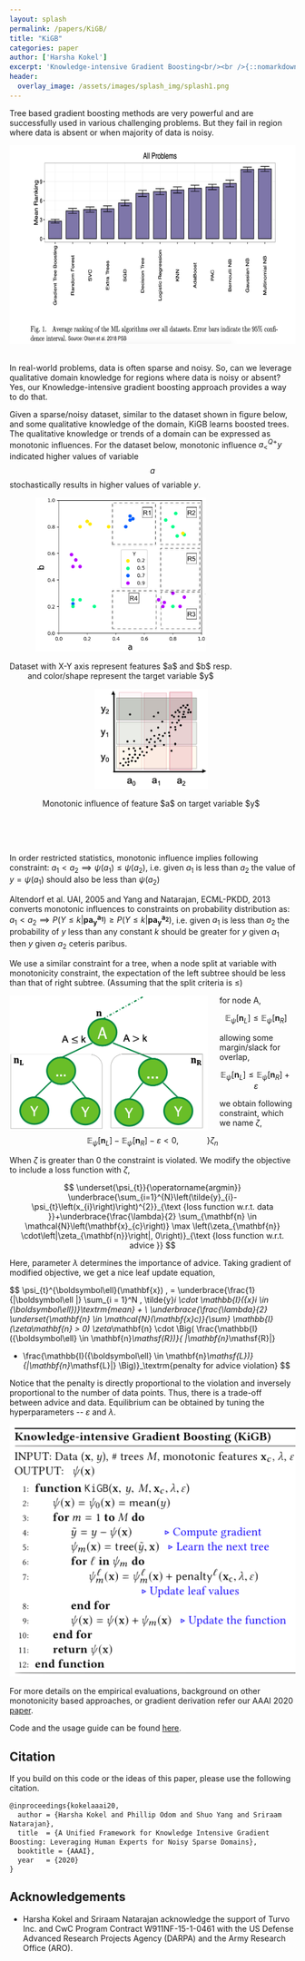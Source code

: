 ```yaml
---
layout: splash
permalink: /papers/KiGB/
title: "KiGB"
categories: paper
author: ['Harsha Kokel']
excerpt: 'Knowledge-intensive Gradient Boosting<br/><br />{::nomarkdown}  <a href="/softwares/KiGB" class="btn btn--light-outline btn--large"><i class="fas fa-code"></i> Code</a> <a href="https://personal.utdallas.edu/~hkokel/pdf/Kokel_AAAI20.pdf" class="btn btn--light-outline btn--large"><i class="fas fa-file-pdf"></i> Paper</a> {:/nomarkdown}'
header:
  overlay_image: /assets/images/splash_img/splash1.png  
---
```



<script type="text/x-mathjax-config">
  MathJax.Hub.Config({
    tex2jax: {inlineMath: [['$','$']]},
    extensions: [
      "MathMenu.js",
      "MathZoom.js",
      "AssistiveMML.js",
      "a11y/accessibility-menu.js"
    ],
    jax: ["input/TeX", "output/CommonHTML"],
    TeX: {
      extensions: [
        "AMSmath.js",
        "AMSsymbols.js",
        "noErrors.js",
        "noUndefined.js",
      ]
    }
  });
</script>
<script type="text/javascript" async
  src="https://cdnjs.cloudflare.com/ajax/libs/mathjax/2.7.5/MathJax.js?config=TeX-MML-AM_CHTML">
</script>


Tree based gradient boosting methods are very powerful and are successfully used in various challenging problems. But they fail in region where data is absent or when majority of data is noisy.

<div align="center">
	<img src="/assets/images/project/kigb/Picture1.png" style="height:350px!important">
</div>

<br>

In real-world problems, data is often sparse and noisy. So, can we leverage qualitative domain knowledge for regions where data is noisy or absent? Yes, our Knowledge-intensive gradient boosting approach provides a way to do that.

Given a sparse/noisy dataset, similar to the dataset shown in figure below, and some qualitative knowledge of the domain, KiGB learns boosted trees. The qualitative knowledge or trends of a domain can be expressed as monotonic influences. For the dataset below, monotonic influence $a_{ <}^{Q+}y$ indicated higher values of  variable $$a$$ stochastically results in higher values of variable $y$.


<div align="center" >
    <div style="float:left;">
        <img src="/assets/images/project/kigb/data.png"  width="300"  />
        <p style="text-align:center;">Dataset with X-Y axis represent features $a$ and $b$ resp. <br> and color/shape represent the target variable $y$ </p>
    </div>
    <div style="margin-right:5px;">
        <img  src="/assets/images/project/kigb/QC.png" width="200" />
        <p style="text-align:center;"> Monotonic influence of feature $a$ on target variable $y$</p>
    </div>
</div>  
<br>  

  <br>
  <br>

In order restricted statistics, monotonic influence implies following constraint: $a_1 < a_2 \implies \psi (a_1) \leq \psi (a_2)$, i.e. given $a_1$ is less than $a_2$ the value of $y=\psi(a_1)$ should also be less than $\psi(a_2)$  

Altendorf et al. UAI, 2005 and Yang and Natarajan, ECML-PKDD, 2013 converts monotonic influences to constraints on probability distribution as:  $a_1 < a_2 \implies  P(Y\leq k \vert \boldsymbol{pa_{y}^{a_1}}) \geq P(Y\leq k \vert \boldsymbol{pa_{y}^{a_2}})$, i.e. given $a_1$ is less than $a_2$ the probability of $y$ less than any constant $k$ should be greater for $y$ given $a_1$ then $y$ given $a_2$ ceteris paribus.

We use a similar constraint for a tree, when a node split at variable with monotonicity constraint, the expectation of the left subtree should be less than that of right subtree. (Assuming that the split criteria is $\leq$)    

<div align="left" >
<div style="float:left;margin-right:20px">
    <img src="/assets/images/project/kigb/tree.png"  width="350"  />  

</div>

<div style="margin-right:5px;">

for node A,  

$$
\mathbb E_{\psi}[\boldsymbol n_L] \leq \mathbb E_{\psi}[\boldsymbol n_R]  
$$

allowing some margin/slack for overlap,

$$
\mathbb E_{\psi}[\boldsymbol n_L] \leq \mathbb E_{\psi}[\boldsymbol n_R] + \varepsilon
$$

</div>
</div>

we obtain following constraint, which we name $\zeta$,

$$
\mathbb E_{\psi}[\boldsymbol n_L] - \mathbb E_{\psi}[\boldsymbol n_R] - \varepsilon < 0,  \quad \quad  \quad  \Bigg\} \zeta_n
$$

When $\zeta$ is greater than $0$ the constraint is violated. We modify the objective to include a loss function with $\zeta$,

$$
\underset{\psi_{t}}{\operatorname{argmin}} \underbrace{\sum_{i=1}^{N}\left(\tilde{y}_{i}-\psi_{t}\left(x_{i}\right)\right)^{2}}_{\text {loss function w.r.t. data }}+\underbrace{\frac{\lambda}{2} \sum_{\mathbf{n} \in \mathcal{N}\left(\mathbf{x}_{c}\right)} \max \left(\zeta_{\mathbf{n}} \cdot\left|\zeta_{\mathbf{n}}\right|, 0\right)}_{\text {loss function w.r.t. advice }}
$$

Here, parameter $\lambda$ determines the importance of advice. Taking gradient of modified objective, we get a nice leaf update equation,

$$
\psi_{t}^{\boldsymbol\ell}(\mathbf{x}) \, = \underbrace{\frac{1}{|\boldsymbol\ell |} \sum_{i = 1}^N \, \tilde{y}_i \cdot \mathbb{I}({x}_i \in {\boldsymbol\ell})}_\textrm{mean}  + \\
  \underbrace{\frac{\lambda}{2} \underset{\mathbf{n} \in \mathcal{N}(\mathbf{x}_c)}{\sum} \mathbb{I}(\zeta_\mathbf{n} > 0) \zeta_\mathbf{n} \cdot \Big( \frac{\mathbb{I}({\boldsymbol\ell} \in \mathbf{n}_\mathsf{R})}{ |\mathbf{n}_\mathsf{R}|}
 - \frac{\mathbb{I}({\boldsymbol\ell} \in \mathbf{n}_\mathsf{L})}{|\mathbf{n}_\mathsf{L}|}
\Big)}_\textrm{penalty for advice violation}
$$

Notice that the penalty is directly proportional to the violation and inversely proportional to the number of data points. Thus, there is a trade-off between advice and data. Equilibrium can be obtained by tuning the hyperparameters -- $\varepsilon$ and $\lambda$.

<div align="center">
    <img src="/assets/images/project/kigb/Algo.png"  width="550"  />  

</div>

For more details on the empirical evaluations, background on other monotonicity based approaches, or gradient derivation refer our AAAI 2020 [paper](https://personal.utdallas.edu/~hkokel/pdf/Kokel_AAAI20.pdf).

Code and the usage guide can be found [here](/softwares/KiGB/).


## Citation

If you build on this code or the ideas of this paper, please use the following citation.

    @inproceedings{kokelaaai20,
      author = {Harsha Kokel and Phillip Odom and Shuo Yang and Sriraam Natarajan},
      title  = {A Unified Framework for Knowledge Intensive Gradient Boosting: Leveraging Human Experts for Noisy Sparse Domains},
      booktitle = {AAAI},
      year   = {2020}
    }


## Acknowledgements

* Harsha Kokel and Sriraam Natarajan acknowledge the support of Turvo Inc. and CwC Program Contract W911NF-15-1-0461 with the US Defense Advanced Research Projects Agency (DARPA)
and the Army Research Office (ARO).
